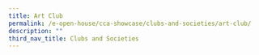 ```yaml
---
title: Art Club
permalink: /e-open-house/cca-showcase/clubs-and-societies/art-club/
description: ""
third_nav_title: Clubs and Societies
---
```

